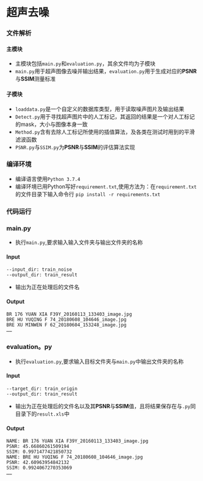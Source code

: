 # 超声去噪
### 文件解析
#### 主模块
* 主模块包括`main.py`和`evaluation.py`，其余文件均为子模块
* `main.py`用于超声图像去噪并输出结果，`evaluation.py`用于生成对应的**PSNR**与**SSIM**测量标准
#### 子模块
* `loaddata.py`是一个自定义的数据库类型，用于读取噪声图片及输出结果
* `Detect.py`用于寻找超声图片中的人工标记，其返回的结果是一个对人工标记的mask，大小与图像本身一致
* `Method.py`含有去除人工标记所使用的插值算法，及各类在测试时用到的平滑滤波函数
* `PSNR.py`与`SSIM.py`为**PSNR**与**SSIM**的评估算法实现

### 编译环境
* 编译语言使用`Python 3.7.4`
* 编译环境已用Python写好`requirement.txt`,使用方法为：在`requirement.txt`的文件目录下输入命令行
```pip install -r requirements.txt```
    
 
### 代码运行
### main.py
* 执行`main.py`,要求输入输入文件夹与输出文件夹的名称
#### Input
    --input_dir: train_noise
    --output_dir: train_result
* 输出为正在处理后的文件名
#### Output
    BR 176 YUAN XIA F39Y_20160113_133403_image.jpg
    BRE HU YUQING F 74_20180608_104646_image.jpg
    BRE XU MINWEN F 62_20180604_153248_image.jpg
    ……

### evaluation。py
* 执行`evaluation.py`,要求输入目标文件夹与`main.py`中输出文件夹的名称
#### Input
    --target_dir: train_origin
    --output_dir: train_result
* 输出为正在处理后的文件名以及其**PSNR**与**SSIM**值，且将结果保存在与`.py`同目录下的`result.xls`中
#### Output
    NAME: BR 176 YUAN XIA F39Y_20160113_133403_image.jpg
    PSNR: 45.66860261509194
    SSIM: 0.9971477421850732
    NAME: BRE HU YUQING F 74_20180608_104646_image.jpg
    PSNR: 42.60963954842132
    SSIM: 0.9924067270353069
    ……
